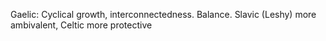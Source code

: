 Gaelic: 
Cyclical growth, interconnectedness. Balance. Slavic (Leshy) more ambivalent, Celtic more protective



